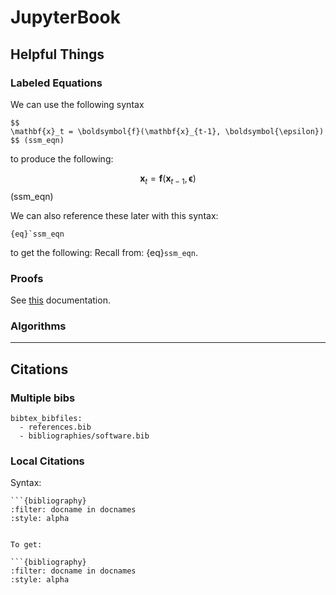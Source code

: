 # JupyterBook



## Helpful Things


### Labeled Equations

We can use the following syntax

```
$$
\mathbf{x}_t = \boldsymbol{f}(\mathbf{x}_{t-1}, \boldsymbol{\epsilon})
$$ (ssm_eqn)
```

to produce the following:

$$
\mathbf{x}_t = \boldsymbol{f}(\mathbf{x}_{t-1}, \boldsymbol{\epsilon})
$$ (ssm_eqn)


We can also reference these later with this syntax:

```
{eq}`ssm_eqn
```
to get the following:
Recall from: {eq}`ssm_eqn`.


### Proofs


See [this](https://sphinx-proof.readthedocs.io/en/latest/syntax.html) documentation.

### Algorithms


---

## Citations

### Multiple bibs

```
bibtex_bibfiles:
  - references.bib
  - bibliographies/software.bib
```


### Local Citations

Syntax:

```
```{bibliography}
:filter: docname in docnames
:style: alpha
```
```

To get:

```{bibliography}
:filter: docname in docnames
:style: alpha
```